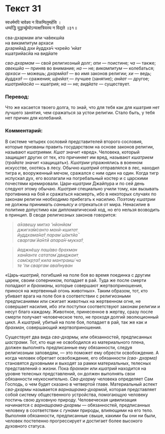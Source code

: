 # Текст 31

स्वधर्ममपि चावेक्ष्य न विकम्पितुमर्हसि ।  
धर्म्याद्धि युद्धाच्छ्रेयोऽन्यत्क्षत्रियस्य न विद्यते ॥३१॥

сва-дхармам апи ча̄векшйа  
на викампитум архаси  
дхармйа̄д дхи йуддха̄ч чхрейо ’нйат  
кшатрийасйа на видйате

_сва-дхармам_ — свой религиозный долг; _апи_ — поистине; _ча_ — также; _авекшйа_ — приняв во внимание; _на_ — не; _викампитум_ — колебаться; _архаси_ — можешь; _дхармйа̄т_ — во имя законов религии; _хи_ — ведь; _йуддха̄т_ — сражения; _ш́рейат̣_ — лучшее (занятие); _анйат_ — другое; _кшатрийасйа_ — кшатрия; _на_ — не; _видйате_ — существует.

### Перевод:

Что же касается твоего долга, то знай, что для тебя как для кшатрия нет лучшего занятия, чем сражаться за устои религии. Стало быть, у тебя нет причин для колебаний.

### Комментарий:

В системе четырех сословий представителей второго сословия, которые призваны править государством на основе законов религии, называют _кшатриями. Кшат_ значит «вред». Человека, который защищает других от тех, кто причиняет им вред, называют _кшатрием_ (_тра̄йате_ значит «защищать»). _Кшатрии_ упражнялись в военном искусстве, охотясь в лесу. Обычно _кшатрий_ отправлялся в лес, находил тигра и, вооруженный мечом, сражался с ним один на один. Когда тигр испускал дух, его возлагали на погребальный костер и с царскими почестями кремировали. Цари-_кшатрии_ Джайпура и по сей день следуют этому обычаю. _Кшатрия_ специально учили тому, как вызывать противника на бой и сражаться насмерть, ибо в некоторых случаях по законам религии необходимо прибегать к насилию. Поэтому _кшатрии_ не должны принимать _санньясу_ и отрекаться от мира. Ненасилие в политике допустимо как дипломатический ход, но его нельзя возводить в принцип. В своде религиозных законов говорится:

> _а̄хавешу митхо ’нйонйам̇  
> джигха̄м̇санто махӣ-кшитат̣  
> йуддхама̄на̄т̣ парам̇ ш́актйа̄  
> сваргам̇ йа̄нтй апара̄н̇-мукха̄т̣_

> _йаджн̃ешу паш́аво брахман  
> ханйанте сататам̇ двиджаит̣  
> сам̇скр̣та̄т̣ кила мантраиш́ ча  
> те ’пи сваргам ава̄пнуван_

«Царь-_кшатрий,_ погибший на поле боя во время поединка с другим царем, своим соперником, попадает в рай. Туда же после смерти попадают и _брахманы,_ которые совершают жертвоприношения, принося на жертвенный огонь животных». Таким образом, тот, кто убивает врага на поле боя в соответствии с религиозными предписаниями или сжигает животных на жертвенном огне, не совершает насилия, ибо эти поступки соответствуют законам религии и несут благо каждому. Животное, принесенное в жертву, сразу после смерти получает человеческое тело, не проходя долгий эволюционный цикл. А _кшатрий,_ убитый на поле боя, попадает в рай, так же как и _брахман,_ совершающий жертвоприношения.

Существует два вида _сва-дхармы,_ или обязанностей, предписанных _шастрами_. Тот, кто еще не освободился из материального плена, должен выполнять предписанные ему обязанности, следуя религиозным заповедям, — это поможет ему обрести освобождение. А когда человек обретает освобождение, его обязанности _(сва- дхарма)_ становятся духовными и выходят за рамки материальных, телесных представлений о жизни. Пока _брахман_ или _кшатрий_ находится на уровне телесных представлений, он должен выполнять свои обязанности неукоснительно. _Сва-дхарму_ человека определяет Сам Господь, о чем будет сказано в четвертой главе. Материальный аспект _сва-дхармы_ называется _варнашрама-дхармой,_ которая представляет собой систему общественного устройства, помогающую человеку постичь свою духовную природу. Человеческая цивилизация начинается с _варнашрама-дхармы_ — обязанностей, предписанных человеку в соответствии с _гунами_ природы, влияющими на его тело. Выполняя обязанности, предписанные свыше, какими бы они ни были, человек постепенно прогрессирует и достигает более высокого духовного статуса.